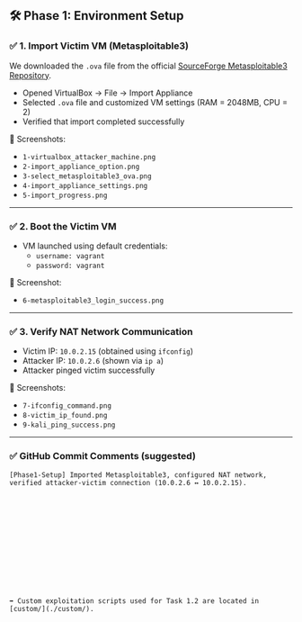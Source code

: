 ## 🛠️ Phase 1: Environment Setup

### ✅ 1. Import Victim VM (Metasploitable3)
We downloaded the `.ova` file from the official [SourceForge Metasploitable3 Repository](https://sourceforge.net/projects/metasploitable3-ub1404upgraded/files/).

- Opened VirtualBox → File → Import Appliance
- Selected `.ova` file and customized VM settings (RAM = 2048MB, CPU = 2)
- Verified that import completed successfully

📸 Screenshots:
- `1-virtualbox_attacker_machine.png`
- `2-import_appliance_option.png`
- `3-select_metasploitable3_ova.png`
- `4-import_appliance_settings.png`
- `5-import_progress.png`

---

### ✅ 2. Boot the Victim VM

- VM launched using default credentials:
  - `username: vagrant`
  - `password: vagrant`

📸 Screenshot:
- `6-metasploitable3_login_success.png`

---

### ✅ 3. Verify NAT Network Communication

- Victim IP: `10.0.2.15` (obtained using `ifconfig`)
- Attacker IP: `10.0.2.6` (shown via `ip a`)
- Attacker pinged victim successfully

📸 Screenshots:
- `7-ifconfig_command.png`
- `8-victim_ip_found.png`
- `9-kali_ping_success.png`

---

### ✅ GitHub Commit Comments (suggested)
```text
[Phase1-Setup] Imported Metasploitable3, configured NAT network, verified attacker-victim connection (10.0.2.6 ↔ 10.0.2.15).














➡️ Custom exploitation scripts used for Task 1.2 are located in [custom/](./custom/).
